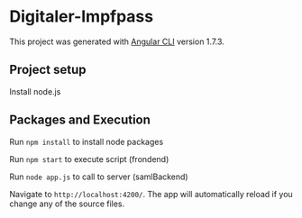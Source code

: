 # Digitaler-Impfpass

This project was generated with [Angular CLI](https://github.com/angular/angular-cli) version 1.7.3.

## Project setup

Install node.js 

## Packages and Execution

Run `npm install` to install node packages

Run `npm start` to execute script (frondend)

Run `node app.js` to call to server (samlBackend)

Navigate to `http://localhost:4200/`. The app will automatically reload if you change any of the source files.


